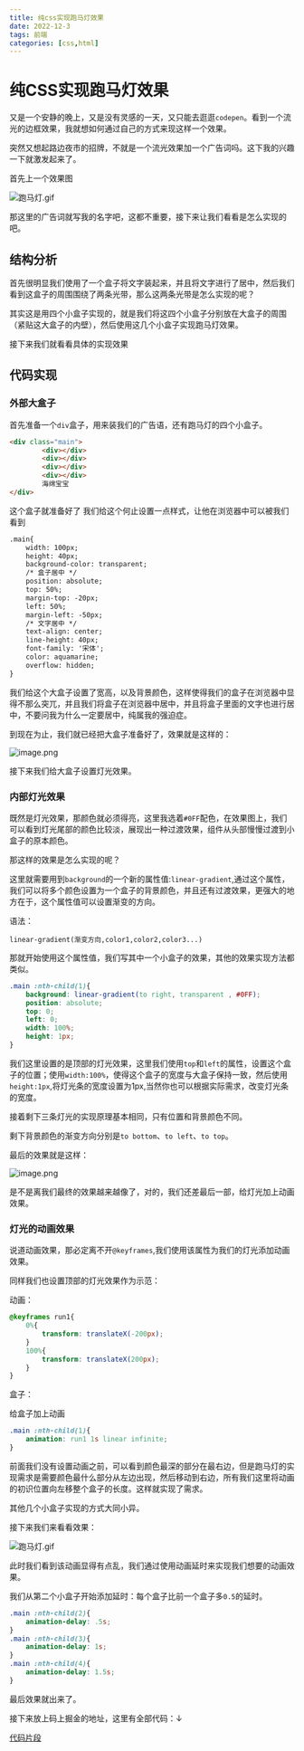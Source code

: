 ```yaml
---
title: 纯css实现跑马灯效果
date: 2022-12-3
tags: 前端
categories: [css,html]
---
```

# 纯CSS实现跑马灯效果

又是一个安静的晚上，又是没有灵感的一天，又只能去逛逛`codepen`。看到一个流光的边框效果，我就想如何通过自己的方式来现这样一个效果。

突然又想起路边夜市的招牌，不就是一个流光效果加一个广告词吗。这下我的兴趣一下就激发起来了。

首先上一个效果图

![跑马灯.gif](https://p6-juejin.byteimg.com/tos-cn-i-k3u1fbpfcp/b7bd3aa2a13e4bf1be984a32560e72e7~tplv-k3u1fbpfcp-watermark.image?)

那这里的广告词就写我的名字吧，这都不重要，接下来让我们看看是怎么实现的吧。

## 结构分析

首先很明显我们使用了一个盒子将文字装起来，并且将文字进行了居中，然后我们看到这盒子的周围围绕了两条光带，那么这两条光带是怎么实现的呢？

其实这是用四个小盒子实现的，就是我们将这四个小盒子分别放在大盒子的周围（紧贴这大盒子的内壁），然后使用这几个小盒子实现跑马灯效果。

接下来我们就看看具体的实现效果

## 代码实现

### 外部大盒子

首先准备一个`div`盒子，用来装我们的广告语，还有跑马灯的四个小盒子。
```html
<div class="main">
        <div></div>
        <div></div>
        <div></div>
        <div></div>
        海绵宝宝
</div>
```

这个盒子就准备好了  我们给这个何止设置一点样式，让他在浏览器中可以被我们看到

```html
.main{
    width: 100px;
    height: 40px;
    background-color: transparent;
    /* 盒子居中 */
    position: absolute;
    top: 50%;
    margin-top: -20px;
    left: 50%;
    margin-left: -50px;
    /* 文字居中 */
    text-align: center;
    line-height: 40px;
    font-family: '宋体';
    color: aquamarine;
    overflow: hidden;
}
```

我们给这个大盒子设置了宽高，以及背景颜色，这样使得我们的盒子在浏览器中显得不那么突兀，并且我们将盒子在浏览器中居中，并且将盒子里面的文字也进行居中，不要问我为什么一定要居中，纯属我的强迫症。

到现在为止，我们就已经把大盒子准备好了，效果就是这样的：

![image.png](https://p3-juejin.byteimg.com/tos-cn-i-k3u1fbpfcp/32d4a7803a2e4520904bc5cd03ecfdfe~tplv-k3u1fbpfcp-watermark.image?)

接下来我们给大盒子设置灯光效果。

### 内部灯光效果

既然是灯光效果，那颜色就必须得亮，这里我选着`#0FF`配色，在效果图上，我们可以看到灯光尾部的颜色比较淡，展现出一种过渡效果，组件从头部慢慢过渡到小盒子的原本颜色。

那这样的效果是怎么实现的呢？

这里就需要用到`background`的一个新的属性值:`linear-gradient`,通过这个属性，我们可以将多个颜色设置为一个盒子的背景颜色，并且还有过渡效果，更强大的地方在于，这个属性值可以设置渐变的方向。

语法：

`linear-gradient(渐变方向,color1,color2,color3...)`

那就开始使用这个属性值，我们写其中一个小盒子的效果，其他的效果实现方法都类似。

```css
.main :nth-child(1){
    background: linear-gradient(to right, transparent , #0FF);
    position: absolute;
    top: 0;
    left: 0;
    width: 100%;
    height: 1px;
}
```

我们这里设置的是顶部的灯光效果，这里我们使用`top`和`left`的属性，设置这个盒子的位置；使用`width:100%`，使得这个盒子的宽度与大盒子保持一致，然后使用`height:1px`,将灯光条的宽度设置为1px,当然你也可以根据实际需求，改变灯光条的宽度。

接着剩下三条灯光的实现原理基本相同，只有位置和背景颜色不同。

剩下背景颜色的渐变方向分别是`to bottom`、`to left`、`to top`。

最后的效果就是这样：

![image.png](https://p6-juejin.byteimg.com/tos-cn-i-k3u1fbpfcp/3c902a90d4444931a0dae4dd13fc3c91~tplv-k3u1fbpfcp-watermark.image?)

是不是离我们最终的效果越来越像了，对的，我们还差最后一部，给灯光加上动画效果。

### 灯光的动画效果

说道动画效果，那必定离不开`@keyframes`,我们使用该属性为我们的灯光添加动画效果。

同样我们也设置顶部的灯光效果作为示范：

动画：

```css
@keyframes run1{
    0%{
        transform: translateX(-200px);
    }
    100%{
        transform: translateX(200px);
    }
}
```

盒子：

给盒子加上动画

```css
.main :nth-child(1){
    animation: run1 1s linear infinite;
}
```

前面我们没有设置动画之前，可以看到颜色最深的部分在最右边，但是跑马灯的实现需求是需要颜色最什么部分从左边出现，然后移动到右边，所有我们这里将动画的初识位置向左移整个盒子的长度。这样就实现了需求。

其他几个小盒子实现的方式大同小异。

接下来我们来看看效果：

![跑马灯.gif](https://p9-juejin.byteimg.com/tos-cn-i-k3u1fbpfcp/14c2f986d6f74376bd515021cf4ec0b4~tplv-k3u1fbpfcp-watermark.image?)

此时我们看到该动画显得有点乱，我们通过使用动画延时来实现我们想要的动画效果。

我们从第二个小盒子开始添加延时：每个盒子比前一个盒子多`0.5`的延时。

```css
.main :nth-child(2){
    animation-delay: .5s;
}
.main :nth-child(3){
    animation-delay: 1s;   
}
.main :nth-child(4){
    animation-delay: 1.5s;
}
```

最后效果就出来了。



接下来放上码上掘金的地址，这里有全部代码：↓

[代码片段](https://code.juejin.cn/pen/7172800105433530400)